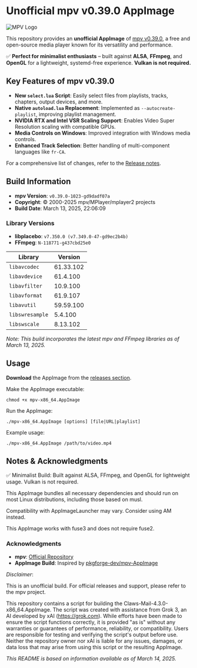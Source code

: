 # Unofficial mpv v0.39.0 AppImage

![MPV Logo](https://mpv.io/images/mpv-logo-128-0baae5aa.png)

This repository provides an **unofficial AppImage** of [mpv v0.39.0](https://github.com/mpv-player/mpv/releases/tag/v0.39.0), a free and open-source media player known for its versatility and performance.

✅ **Perfect for minimalist enthusiasts** – built against **ALSA**, **FFmpeg**, and **OpenGL** for a lightweight, systemd-free experience. **Vulkan is not required.**

## Key Features of mpv v0.39.0

- **New `select.lua` Script**: Easily select files from playlists, tracks, chapters, output devices, and more.
- **Native `autoload.lua` Replacement**: Implemented as `--autocreate-playlist`, improving playlist management.
- **NVIDIA RTX and Intel VSR Scaling Support**: Enables Video Super Resolution scaling with compatible GPUs.
- **Media Controls on Windows**: Improved integration with Windows media controls.
- **Enhanced Track Selection**: Better handling of multi-component languages like `fr-CA`.

For a comprehensive list of changes, refer to the [Release notes](https://github.com/mpv-player/mpv/blob/master/RELEASE_NOTES).

## Build Information

- **mpv Version**: `v0.39.0-1023-gd9dadf07a`  
- **Copyright**: © 2000-2025 mpv/MPlayer/mplayer2 projects  
- **Build Date**: March 13, 2025, 22:06:09  

### Library Versions

- **libplacebo**: `v7.350.0 (v7.349.0-47-gd9ec2b4b)`  
- **FFmpeg**: `N-118771-g437cbd25e0`

| Library          | Version      |
|------------------|--------------|
| `libavcodec`     | 61.33.102    |
| `libavdevice`    | 61.4.100     |
| `libavfilter`    | 10.9.100     |
| `libavformat`    | 61.9.107     |
| `libavutil`      | 59.59.100    |
| `libswresample`  | 5.4.100      |
| `libswscale`     | 8.13.102     |

*Note: This build incorporates the latest mpv and FFmpeg libraries as of March 13, 2025.*

## Usage

**Download** the AppImage from the [releases section](https://github.com/danrobi11/mpv-appimage/releases).

Make the AppImage executable:

```
chmod +x mpv-x86_64.AppImage
```

Run the AppImage:

```
./mpv-x86_64.AppImage [options] [file|URL|playlist]
```

Example usage:

```
./mpv-x86_64.AppImage /path/to/video.mp4
```

## Notes & Acknowledgments

✅ Minimalist Build: Built against ALSA, FFmpeg, and OpenGL for lightweight usage. Vulkan is not required.

This AppImage bundles all necessary dependencies and should run on most Linux distributions, including those based on musl.

Compatibility with AppImageLauncher may vary. Consider using AM instead.

This AppImage works with fuse3 and does not require fuse2.

### Acknowledgments

- **mpv**: [Official Repository](https://github.com/mpv-player/mpv)
- **AppImage Build**: Inspired by [pkgforge-dev/mpv-AppImage](https://github.com/pkgforge-dev/mpv-AppImage)

*Disclaimer*:

This is an unofficial build. For official releases and support, please refer to the mpv project.

This repository contains a script for building the Claws-Mail-4.3.0-x86_64.AppImage.
The script was created with assistance from Grok 3, an AI developed by xAI (https://grok.com).
While efforts have been made to ensure the script functions correctly, it is provided "as is" without any warranties
or guarantees of performance, reliability, or compatibility. Users are responsible for testing and verifying the script's output before use.
Neither the repository owner nor xAI is liable for any issues, damages, or data loss that may arise from using this script or the resulting AppImage.

*This README is based on information available as of March 14, 2025.*
